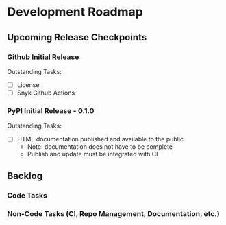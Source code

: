 # Development Roadmap

## Upcoming Release Checkpoints

### Github Initial Release

Outstanding Tasks:

- [ ] License
- [ ] Snyk Github Actions

### PyPI Initial Release - 0.1.0

Outstanding Tasks:

- [ ] HTML documentation published and available to the public 
    - Note: documentation does not have to be complete
    - Publish and update must be integrated with CI

## Backlog

### Code Tasks

### Non-Code Tasks (CI, Repo Management, Documentation, etc.)
